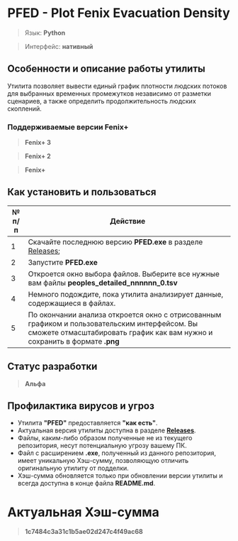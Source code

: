 # PFED - Plot Fenix Evacuation Density

> Язык: **Python**

> Интерфейс: **нативный**

## Особенности и описание работы утилиты
Утилита позволяет вывести единый график плотности людских потоков для выбранных временных промежутков независимо от разметки сценариев, а также определить продолжительность людских скоплений.

### Поддерживаемые версии Fenix+
> **Fenix+ 3**

> **Fenix+ 2**

> **Fenix+**

## Как установить и пользоваться
|	№ п/п	|	Действие	|
|---------|---------|
|	1	|	Скачайте последнюю версию **PFED.exe** в разделе [Releases](https://github.com/firegoaway/Plot_Fenix_Evac_Density/releases);	|
|	2	|	Запустите **PFED.exe**	|
|	3	|	Откроется окно выбора файлов. Выберите все нужные вам файлы **peoples_detailed_nnnnnn_0.tsv**	|
|	4	|	Немного подождите, пока утилита анализирует данные, содержащиеся в файлах.	|
|	5	|	По окончании анализа откроется окно с отрисованным графиком и пользовательским интерфейсом. Вы сможете отмасштабировать график как вам нужно и сохранить в формате **.png**	|

## Статус разработки
> **Альфа**

## Профилактика вирусов и угроз
- Утилита **"PFED"** предоставляется **"как есть"**.
- Актуальная версия утилиты доступна в разделе [**Releases**](https://github.com/firegoaway/Plot_Fenix_Evac_Density/releases).
- Файлы, каким-либо образом полученные не из текущего репозитория, несут потенциальную угрозу вашему ПК.
- Файл с расширением **.exe**, полученный из данного репозитория, имеет уникальную Хэш-сумму, позволяющую отличить оригинальную утилиту от подделки.
- Хэш-сумма обновляется только при обновлении версии утилиты и всегда доступна в конце файла **README.md**.

# Актуальная Хэш-сумма
> **1c7484c3a31c1b5ae02d247c4f49ac68**